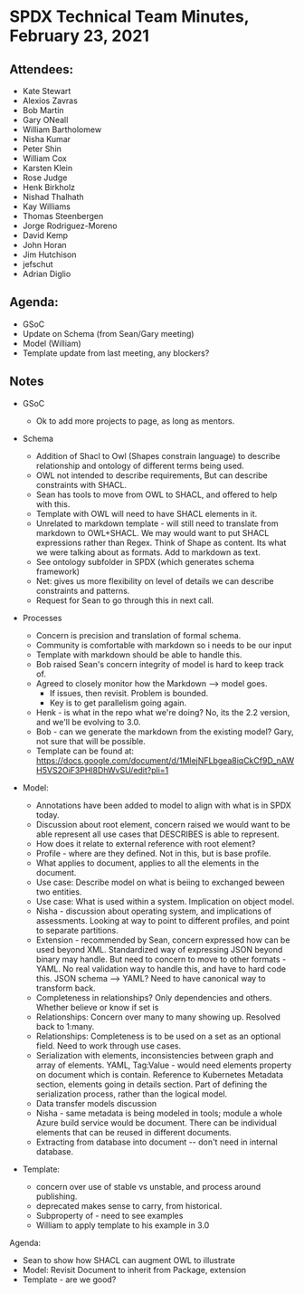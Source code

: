 # SPDX Technical Team Minutes, February 23, 2021

## Attendees:
* Kate Stewart
* Alexios Zavras
* Bob Martin
* Gary ONeall
* William Bartholomew
* Nisha Kumar
* Peter Shin
* William Cox
* Karsten Klein
* Rose Judge
* Henk Birkholz
* Nishad Thalhath
* Kay Williams
* Thomas Steenbergen
* Jorge Rodriguez-Moreno
* David Kemp
* John Horan
* Jim Hutchison
* jefschut
* Adrian Diglio

## Agenda:
* GSoC
* Update on Schema (from Sean/Gary meeting)
* Model (William)
* Template update from last meeting, any blockers?

## Notes
* GSoC
   * Ok to add more projects to page, as long as mentors.

* Schema
   * Addition of Shacl to Owl  (Shapes constrain language) to describe relationship and ontology of different terms being used.
   * OWL not intended to describe requirements,   But can describe constraints with SHACL.
   * Sean has tools to move from OWL to SHACL, and offered to help with this.
   * Template with OWL will need to have SHACL elements in it.
   * Unrelated to markdown template - will still need to translate from markdown to OWL+SHACL.   We may would want to put SHACL expressions rather than Regex.   Think of Shape as content.   Its what we were talking about as formats.   Add to markdown as text.
   * See ontology subfolder in SPDX (which generates schema framework)
   * Net: gives us more flexibility on level of details we can describe constraints and patterns.
   * Request for Sean to go through this in next call.

* Processes
   * Concern is precision and translation of formal schema.
   * Community is comfortable with markdown so i needs to be our input
   * Template with markdown should be able to handle this.
   * Bob raised Sean's concern integrity of model is hard to keep track of.
   * Agreed to closely monitor how the Markdown --> model goes.
      * If issues,  then revisit.   Problem is bounded.
      * Key is to get parallelism going again.
   * Henk - is what in the repo what we're doing?   No,  its the 2.2 version, and we'll be evolving to 3.0.
   * Bob - can we generate the markdown from the existing model?   Gary, not sure that will be possible.
   * Template can be found at: https://docs.google.com/document/d/1MlejNFLbgea8iqCkCf9D_nAWH5VS2OiF3PHl8DhWvSU/edit?pli=1

* Model:
   * Annotations have been added to model to align with what is in SPDX today.
   * Discussion about root element,  concern raised we would want to be able represent all use cases that DESCRIBES is able to represent.
   * How does it relate to external reference with root element?
   * Profile - where are they defined.   Not in this, but is base profile.
   * What applies to document, applies to all the elements in the document.
   * Use case:  Describe model on what is beiing to exchanged beween two entities.
   * Use case: What is used within a system.   Implication on object model.
   * Nisha - discussion about operating system, and implications of assessments.  Looking at way to point to different profiles, and point to separate partitions.
   * Extension - recommended by Sean, concern expressed how can be used beyond XML.  Standardized way of expressing JSON beyond binary may handle.   But need to concern to move to other formats - YAML.   No real validation way to handle this, and have to hard code this.   JSON schema --> YAML?   Need to have canonical way to transform back.
   * Completeness in relationships?   Only dependencies and others.   Whether believe or know if set is
   * Relationships:  Concern over many to many showing up.   Resolved back to 1:many.
   * Relationships: Completeness is to be used on a set as an optional field.   Need to work through use cases.
   * Serialization with elements, inconsistencies between graph and array of elements.   YAML, Tag:Value - would need elements property on document which is contain.   Reference to Kubernetes Metadata section,  elements going in details section.  Part of defining the serialization process, rather than the logical model.
   * Data transfer models discussion
   * Nisha - same metadata is being modeled in tools;  module a whole Azure build service would be document.   There can be individual elements that can be reused in different documents.
   * Extracting from database into document -- don't need in internal database.

* Template:
   * concern over use of stable vs unstable, and process around publishing.
   * deprecated makes sense to carry, from historical.
   * Subproperty of - need to see examples
   * William to apply template to his example in 3.0

Agenda:
   * Sean to show how SHACL can augment OWL to illustrate
   * Model:  Revisit Document to inherit from Package,   extension
   * Template - are we good?
